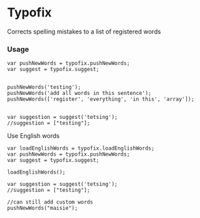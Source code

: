 # Typofix

Corrects spelling mistakes to a list of registered words

### Usage
```var typofix = require("typofix");
var pushNewWords = typofix.pushNewWords;
var suggest = typofix.suggest;


pushNewWords('testing');
pushNewWords('add all words in this sentence');
pushNewWords(['register', 'everything', 'in this', 'array']);


var suggestion = suggest('tetsing');
//suggestion = ["testing"];

```

Use English words

```
var loadEnglishWords = typofix.loadEnglishWords;
var pushNewWords = typofix.pushNewWords;
var suggest = typofix.suggest;

loadEnglishWords();

var suggestion = suggest('tetsing');
//suggestion = ["testing"];

//can still add custom words
pushNewWords("maisie");

```